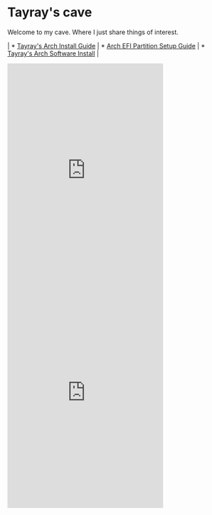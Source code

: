 <link href="/css/style.css" rel="stylesheet">

# Tayray's cave

Welcome to my cave. Where I just share things of interest.

| * [Tayray's Arch Install Guide](arch.md) | * [Arch EFI Partition Setup Guide](archefi.md) | * [Tayray's Arch Software Install](archdesktop.md) |


<iframe src="https://discordapp.com/widget?id=446067115229708290&theme=dark" width="350" height="500" allowtransparency="true" frameborder="0"></iframe> <iframe src="https://discordapp.com/widget?id=424266023974338561&theme=dark" width="350" height="500" allowtransparency="true" frameborder="0"></iframe>
